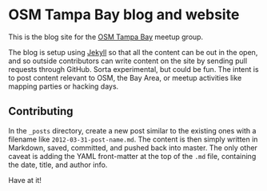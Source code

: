 # OSM Tampa Bay blog and website

This is the blog site for the [OSM Tampa Bay](http://meetup.com/osmtampabay) meetup group.

The blog is setup using [Jekyll](https://github.com/mojombo/jekyll) so that all the content can be out in the open, and so outside contributors can write content on the site by sending pull requests through GitHub. Sorta experimental, but could be fun. The intent is to post content relevant to OSM, the Bay Area, or meetup activities like mapping parties or hacking days.

## Contributing

In the `_posts` directory, create a new post similar to the existing ones with a filename like `2012-03-31-post-name.md`. The content is then simply written in Markdown, saved, committed, and pushed back into master. The only other caveat is adding the YAML front-matter at the top of the `.md` file, containing the date, title, and author info.

Have at it!